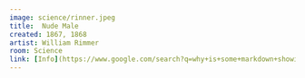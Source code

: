 ```yaml
---
image: science/rinner.jpeg
title:  Nude Male
created: 1867, 1868
artist: William Rimmer
room: Science
link: [Info](https://www.google.com/search?q=why+is+some+markdown+showing+in+a+table+but+other+isnt&rlz=1C5CHFA_enUS915US915&oq=why+is+some+markdown+showing+in+a+table+but+other+isnt&aqs=chrome..69i57j33i160l2j33i299.6611j0j1&sourceid=chrome&ie=UTF-8&shem=ssmd)
---
```


